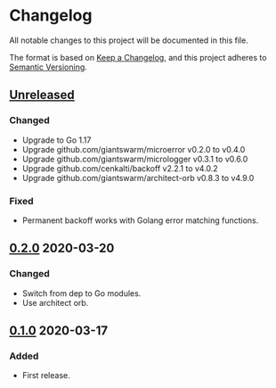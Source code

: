 # Changelog

All notable changes to this project will be documented in this file.

The format is based on [Keep a Changelog](https://keepachangelog.com/en/1.0.0/),
and this project adheres to [Semantic Versioning](https://semver.org/spec/v2.0.0.html).

## [Unreleased]

### Changed

- Upgrade to Go 1.17
- Upgrade github.com/giantswarm/microerror v0.2.0 to v0.4.0
- Upgrade github.com/giantswarm/micrologger v0.3.1 to v0.6.0
- Upgrade github.com/cenkalti/backoff v2.2.1 to v4.0.2
- Upgrade github.com/giantswarm/architect-orb v0.8.3 to v4.9.0

### Fixed

- Permanent backoff works with Golang error matching functions.

## [0.2.0] 2020-03-20

### Changed

- Switch from dep to Go modules.
- Use architect orb.

## [0.1.0] 2020-03-17

### Added

- First release.

[Unreleased]: https://github.com/giantswarm/backoff/compare/v0.2.0...HEAD
[0.2.0]: https://github.com/giantswarm/backoff/releases/tag/v0.1.0...v0.2.0
[0.1.0]: https://github.com/giantswarm/backoff/releases/tag/v0.1.0
